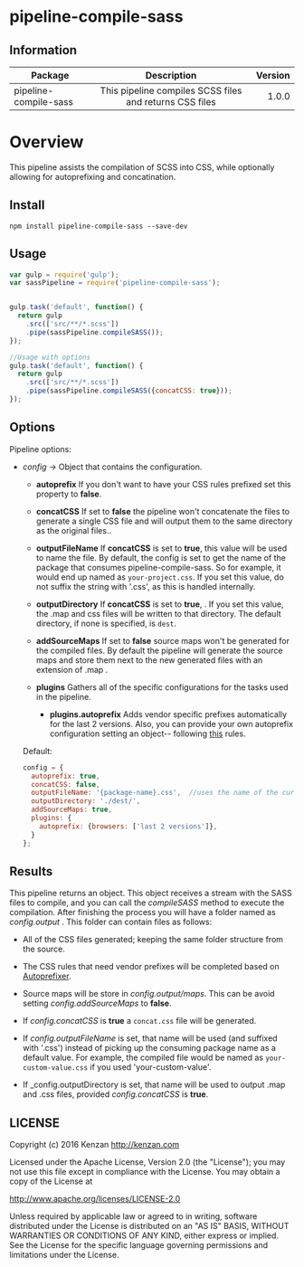 # pipeline-compile-sass


## Information

| Package       | Description   | Version|
| ------------- |:-------------:| -----:|
| pipeline-compile-sass| This pipeline compiles SCSS files and returns CSS files | 1.0.0 |

# Overview

This pipeline assists the compilation of SCSS into CSS, while optionally allowing for autoprefixing and concatination.


## Install
`npm install pipeline-compile-sass --save-dev`

## Usage
```javascript
var gulp = require('gulp');
var sassPipeline = require('pipeline-compile-sass');


gulp.task('default', function() {
  return gulp
    .src(['src/**/*.scss'])
    .pipe(sassPipeline.compileSASS());
});

//Usage with options
gulp.task('default', function() {
  return gulp
    .src(['src/**/*.scss'])
    .pipe(sassPipeline.compileSASS({concatCSS: true}));
});
```

## Options

Pipeline options:
* _config_ -> Object that contains the configuration.

    * __autoprefix__ If you don't want to have your CSS rules prefixed set this property to __false__.
    
    * __concatCSS__ If set to __false__ the pipeline won't concatenate the files to generate a single CSS file and will output them to the same directory as the original files..

    * __outputFileName__ If __concatCSS__ is set to __true__, this value will be used to name the file. By default, the config is set to get the name of the package that consumes pipeline-compile-sass. So for example, it would end up named as `your-project.css`. If you set this value, do not suffix the string with '.css', as this is handled internally.

    * __outputDirectory__ If __concatCSS__ is set to __true__, . If you set this value, the .map and css files will be written to that directory. The default directory, if none is specified, is `dest`.

    * __addSourceMaps__ If set to __false__ source maps won't be generated for the compiled files. By default the pipeline will generate the source maps and store them next to the new generated files with an extension of .map .

    * __plugins__ Gathers all of the specific configurations for the tasks used in the pipeline.

      * __plugins.autoprefix__ Adds vendor specific prefixes automatically for the last 2 versions. Also, you can provide your own autoprefix configuration setting an object-- following [this](https://github.com/postcss/autoprefixer#browsers) rules.


  Default:
  ```javascript
  config = {
    autoprefix: true,
    concatCSS: false,
    outputFileName: '{package-name}.css',  //uses the name of the current package, from package.json
    outputDirectory: './dest/',
    addSourceMaps: true,
    plugins: {
      autoprefix: {browsers: ['last 2 versions']},
    }
  };
  ```  

## Results

This pipeline returns an object. This object receives a stream with the SASS files to compile, and you can call the _compileSASS_ method to execute the compilation. After finishing the process you will have a folder named as _config.output_ . This folder can contain files as follows:

  + All of the CSS files generated; keeping the same folder structure from the source.

  + The CSS rules that need vendor prefixes will be completed based on [Autoprefixer](https://github.com/postcss/autoprefixer).

  + Source maps will be store in _config.output/maps_. This can be avoid setting _config.addSourceMaps_ to __false__.

  + If _config.concatCSS_ is __true__ a `concat.css` file will be generated.
  
  + If _config.outputFileName_ is set, that name will be used (and suffixed with '.css') instead of picking up the consuming package name as a default value. For example, the compiled file would be named as `your-custom-value.css` if you used 'your-custom-value'.

  + If _config.outputDirectory is set, that name will be used to output .map and .css files, provided _config.concatCSS_ is __true__.
  
## LICENSE

Copyright (c) 2016 Kenzan <http://kenzan.com>

Licensed under the Apache License, Version 2.0 (the "License");
you may not use this file except in compliance with the License.
You may obtain a copy of the License at

  http://www.apache.org/licenses/LICENSE-2.0

Unless required by applicable law or agreed to in writing, software
distributed under the License is distributed on an "AS IS" BASIS,
WITHOUT WARRANTIES OR CONDITIONS OF ANY KIND, either express or implied.
See the License for the specific language governing permissions and
limitations under the License.
